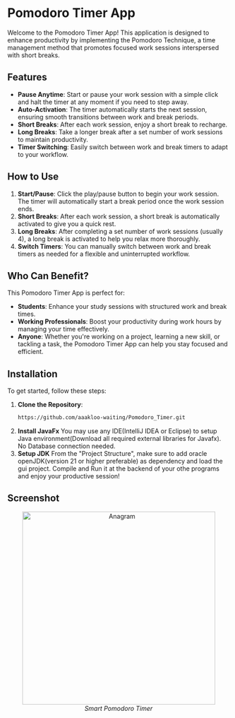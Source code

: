 # Pomodoro Timer App

Welcome to the Pomodoro Timer App! This application is designed to enhance productivity by implementing the Pomodoro Technique, a time management method that promotes focused work sessions interspersed with short breaks.

## Features

- **Pause Anytime**: Start or pause your work session with a simple click and halt the timer at any moment if you need to step away.
- **Auto-Activation**: The timer automatically starts the next session, ensuring smooth transitions between work and break periods.
- **Short Breaks**: After each work session, enjoy a short break to recharge.
- **Long Breaks**: Take a longer break after a set number of work sessions to maintain productivity.
- **Timer Switching**: Easily switch between work and break timers to adapt to your workflow. 

## How to Use

1. **Start/Pause**: Click the play/pause button to begin your work session. The timer will automatically start a break period once the work session ends.
2. **Short Breaks**: After each work session, a short break is automatically activated to give you a quick rest.
3. **Long Breaks**: After completing a set number of work sessions (usually 4), a long break is activated to help you relax more thoroughly.
4. **Switch Timers**: You can manually switch between work and break timers as needed for a flexible and uninterrupted workflow.

## Who Can Benefit?

This Pomodoro Timer App is perfect for:

- **Students**: Enhance your study sessions with structured work and break times.
- **Working Professionals**: Boost your productivity during work hours by managing your time effectively.
- **Anyone**: Whether you're working on a project, learning a new skill, or tackling a task, the Pomodoro Timer App can help you stay focused and efficient.

## Installation

To get started, follow these steps:

1. **Clone the Repository**:
   ```bash
   https://github.com/aaakloo-waiting/Pomodoro_Timer.git
2. **Install JavaFx**
   You may use any IDE(IntelliJ IDEA or Eclipse) to setup Java environment(Download all required external libraries for Javafx). No Database connection needed.
3. **Setup JDK**
   From the "Project Structure", make sure to add oracle openJDK(version 21 or higher preferable) as dependency and load the gui project. Compile and Run it at the backend of your othe programs and enjoy your productive session!


## Screenshot

<div style="display: flex; justify-content: center; align-items: flex-start; gap: 20px;">
  <div style="text-align: center;">
    <img src="Pomodoro_Timer/src/main/resources/timer.png" alt="Anagram" style="width: 437px;"/>
    <br/>
    <em>Smart Pomodoro Timer</em>
  </div>
</div>

